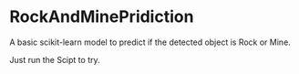 # RockAndMinePridiction
A basic scikit-learn model to predict if the detected object is Rock or Mine.

Just run the Scipt to try.
